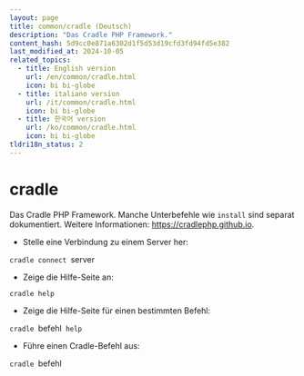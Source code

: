 ```yaml
---
layout: page
title: common/cradle (Deutsch)
description: "Das Cradle PHP Framework."
content_hash: 5d9cc0e871a6302d1f5d53d19cfd3fd94fd5e382
last_modified_at: 2024-10-05
related_topics:
  - title: English version
    url: /en/common/cradle.html
    icon: bi bi-globe
  - title: italiano version
    url: /it/common/cradle.html
    icon: bi bi-globe
  - title: 한국어 version
    url: /ko/common/cradle.html
    icon: bi bi-globe
tldri18n_status: 2
---
```

# cradle

Das Cradle PHP Framework.
Manche Unterbefehle wie `install` sind separat dokumentiert.
Weitere Informationen: <https://cradlephp.github.io>.

- Stelle eine Verbindung zu einem Server her:

`cradle connect `<span class="tldr-var badge badge-pill bg-dark-lm bg-white-dm text-white-lm text-dark-dm font-weight-bold">server</span>

- Zeige die Hilfe-Seite an:

`cradle help`

- Zeige die Hilfe-Seite für einen bestimmten Befehl:

`cradle `<span class="tldr-var badge badge-pill bg-dark-lm bg-white-dm text-white-lm text-dark-dm font-weight-bold">befehl</span>` help`

- Führe einen Cradle-Befehl aus:

`cradle `<span class="tldr-var badge badge-pill bg-dark-lm bg-white-dm text-white-lm text-dark-dm font-weight-bold">befehl</span>
